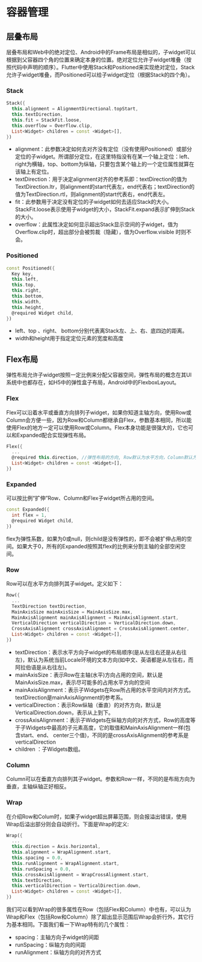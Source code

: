 # 容器管理

## 层叠布局

层叠布局和Web中的绝对定位、Android中的Frame布局是相似的，子widget可以根据到父容器四个角的位置来确定本身的位置。绝对定位允许子widget堆叠（按照代码中声明的顺序）。Flutter中使用Stack和Positioned来实现绝对定位，Stack允许子widget堆叠，而Positioned可以给子widget定位（根据Stack的四个角）。

### Stack

```dart
Stack({
  this.alignment = AlignmentDirectional.topStart,
  this.textDirection,
  this.fit = StackFit.loose,
  this.overflow = Overflow.clip,
  List<Widget> children = const <Widget>[],
})
```

- alignment：此参数决定如何去对齐没有定位（没有使用Positioned）或部分定位的子widget。所谓部分定位，在这里特指没有在某一个轴上定位：left、right为横轴，top、bottom为纵轴，只要包含某个轴上的一个定位属性就算在该轴上有定位。
- textDirection：用于决定alignment对齐的参考系即：textDirection的值为TextDirection.ltr，则alignment的start代表左，end代表右；textDirection的值为TextDirection.rtl，则alignment的start代表右，end代表左。
- fit：此参数用于决定没有定位的子widget如何去适应Stack的大小。StackFit.loose表示使用子widget的大小，StackFit.expand表示扩伸到Stack的大小。
- overflow：此属性决定如何显示超出Stack显示空间的子widget，值为Overflow.clip时，超出部分会被剪裁（隐藏），值为Overflow.visible 时则不会。

### Positioned

```dart
const Positioned({
  Key key,
  this.left,
  this.top,
  this.right,
  this.bottom,
  this.width,
  this.height,
  @required Widget child,
})
```

- left、top 、right、 bottom分别代表离Stack左、上、右、底四边的距离。
- width和height用于指定定位元素的宽度和高度

## Flex布局

弹性布局允许子widget按照一定比例来分配父容器空间，弹性布局的概念在其UI系统中也都存在，如H5中的弹性盒子布局，Android中的FlexboxLayout。

### Flex

Flex可以沿着水平或垂直方向排列子widget，如果你知道主轴方向，使用Row或Column会方便一些，因为Row和Column都继承自Flex，参数基本相同，所以能使用Flex的地方一定可以使用Row或Column。Flex本身功能是很强大的，它也可以和Expanded配合实现弹性布局。

```dart
Flex({
  ...
  @required this.direction, //弹性布局的方向, Row默认为水平方向，Column默认为垂直方向
  List<Widget> children = const <Widget>[],
})
```

### Expanded

可以按比例“扩伸”Row、Column和Flex子widget所占用的空间。

```dart
const Expanded({
  int flex = 1, 
  @required Widget child,
})
```

flex为弹性系数，如果为0或null，则child是没有弹性的，即不会被扩伸占用的空间。如果大于0，所有的Expanded按照其flex的比例来分割主轴的全部空闲空间。

### Row

Row可以在水平方向排列其子widget。定义如下：

```dart
Row({
  ...  
  TextDirection textDirection,
  MainAxisSize mainAxisSize = MainAxisSize.max,
  MainAxisAlignment mainAxisAlignment = MainAxisAlignment.start,
  VerticalDirection verticalDirection = VerticalDirection.down,  
  CrossAxisAlignment crossAxisAlignment = CrossAxisAlignment.center,
  List<Widget> children = const <Widget>[],
})
```

- textDirection：表示水平方向子widget的布局顺序(是从左往右还是从右往左)，默认为系统当前Locale环境的文本方向(如中文、英语都是从左往右，而阿拉伯语是从右往左)。
- mainAxisSize：表示Row在主轴(水平)方向占用的空间，默认是MainAxisSize.max，表示尽可能多的占用水平方向的空间
- mainAxisAlignment：表示子Widgets在Row所占用的水平空间内对齐方式。textDirection是mainAxisAlignment的参考系。
- verticalDirection：表示Row纵轴（垂直）的对齐方向，默认是VerticalDirection.down，表示从上到下。
- crossAxisAlignment：表示子Widgets在纵轴方向的对齐方式，Row的高度等于子Widgets中最高的子元素高度，它的取值和MainAxisAlignment一样(包含start、end、 center三个值)，不同的是crossAxisAlignment的参考系是verticalDirection
- children ：子Widgets数组。

### Column

Column可以在垂直方向排列其子widget。参数和Row一样，不同的是布局方向为垂直，主轴纵轴正好相反。

### Wrap

在介绍Row和Colum时，如果子widget超出屏幕范围，则会报溢出错误，使用Wrap后溢出部分则会自动折行。下面是Wrap的定义:

```dart
Wrap({
  ...
  this.direction = Axis.horizontal,
  this.alignment = WrapAlignment.start,
  this.spacing = 0.0,
  this.runAlignment = WrapAlignment.start,
  this.runSpacing = 0.0,
  this.crossAxisAlignment = WrapCrossAlignment.start,
  this.textDirection,
  this.verticalDirection = VerticalDirection.down,
  List<Widget> children = const <Widget>[],
})
```

我们可以看到Wrap的很多属性在Row（包括Flex和Column）中也有，可以认为Wrap和Flex（包括Row和Column）除了超出显示范围后Wrap会折行外，其它行为基本相同。下面我们看一下Wrap特有的几个属性：

- spacing：主轴方向子widget的间距
- runSpacing：纵轴方向的间距
- runAlignment：纵轴方向的对齐方式